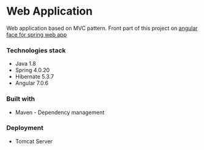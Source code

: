 # Web Application
Web application based on MVC pattern. Front part of this project on [angular face for spring web app](https://github.com/VitaliyStarodub/angular_face_for_spring_demo)
### Technologies stack
* Java 1.8
* Spring 4.0.20
* Hibernate 5.3.7
* Angular 7.0.6
### Built with
* Maven - Dependency management
### Deployment
* Tomcat Server
